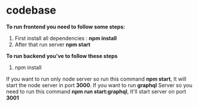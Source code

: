 # codebase
**To run frontend you need to follow some steps:**
1) First install all dependencies : **npm install**
2) After that run server **npm start**

**To run backend you've to follow these steps**
1) npm install

If you want to run only node server so run this command **npm start**, It will start the  node server in port **3000**.
If you want to run **graphql** Server so you need to run this command **npm run start:graphql**, It'll start server on port **3001**
 
